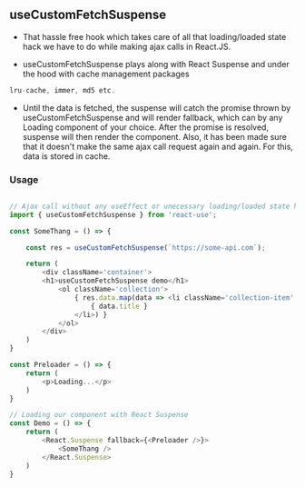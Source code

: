 ## useCustomFetchSuspense

- That hassle free hook which takes care of all that loading/loaded state hack we have to do while making ajax calls in React.JS.

- useCustomFetchSuspense plays along with React Suspense and under the hood with cache management packages

```js
lru-cache, immer, md5 etc.
```

- Until the data is fetched, the suspense will catch the promise thrown by useCustomFetchSuspense and will render fallback, which can by any Loading component of your choice. After the promise is resolved, suspense will then render the component.
Also, it has been made sure that it doesn't make the same ajax call request again and again. For this, data is stored in cache.


### Usage

```js

// Ajax call without any useEffect or unecessary loading/loaded state handling thing.
import { useCustomFetchSuspense } from 'react-use';

const SomeThang = () => {

    const res = useCustomFetchSuspense(`https://some-api.com`);

    return (
        <div className='container'>
        <h1>useCustomFetchSuspense demo</h1>
            <ol className='collection'>
                { res.data.map(data => <li className='collection-item' key={data.id}>
                    { data.title }
                </li>) }
            </ol>
        </div>
    )
}

const Preloader = () => {
    return (
        <p>Loading...</p>
    )
}

// Loading our component with React Suspense
const Demo = () => {
    return (
        <React.Suspense fallback={<Preloader />}>
            <SomeThang />
        </React.Suspense>
    )
}
```
